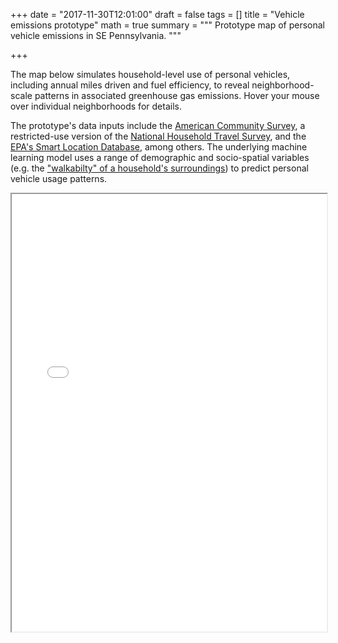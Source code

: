 +++
date = "2017-11-30T12:01:00"
draft = false
tags = []
title = "Vehicle emissions prototype"
math = true
summary = """
Prototype map of personal vehicle emissions in SE Pennsylvania.
"""

+++

The map below simulates household-level use of personal vehicles, including annual miles driven and fuel efficiency, to reveal neighborhood-scale patterns in associated greenhouse gas emissions. Hover your mouse over individual neighborhoods for details.

The prototype's data inputs include the [American Community Survey](https://www.census.gov/programs-surveys/acs/), a restricted-use version of the [National Household Travel Survey](http://nhts.ornl.gov/), and the [EPA's Smart Location Database](https://www.epa.gov/smartgrowth/smart-location-mapping#SLD), among others. The underlying machine learning model uses a range of demographic and socio-spatial variables (e.g. the ["walkabilty" of a household's surroundings](/img/neighborhood_walkability.png)) to predict personal vehicle usage patterns.

<iframe src="/leaflet/Vehicle_emissions_prototype.html" width="100%" height="700"></iframe>
